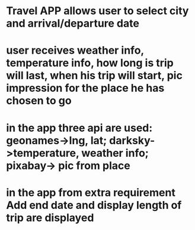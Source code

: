 # Travel APP allows user to select city and arrival/departure date
# user receives weather info, temperature info, how long is trip will last, when his trip will start, pic impression for the place he has chosen to go
# in the app three api are used: geonames->lng, lat; darksky->temperature, weather info; pixabay-> pic from place
# in the app from extra requirement Add end date and display length of trip are displayed